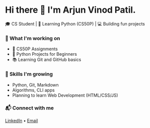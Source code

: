# Hi there 👋 I'm Arjun Vinod Patil.

🎓 CS Student | 🐍 Learning Python (CS50P) | 💻 Building fun projects

### 📌 What I'm working on
- 🚀 CS50P Assignments
- 🧠 Python Projects for Beginners
- 📚 Learning Git and GitHub basics

### 🌱 Skills I'm growing
- Python, Git, Markdown
- Algorithms, CLI apps
- Planning to learn Web Development (HTML/CSS/JS)

### 📬 Connect with me
[LinkedIn](https://www.linkedin.com/in/arjun-patil-982266310/) • [Email](arjunpatil02814@gmail.com)
